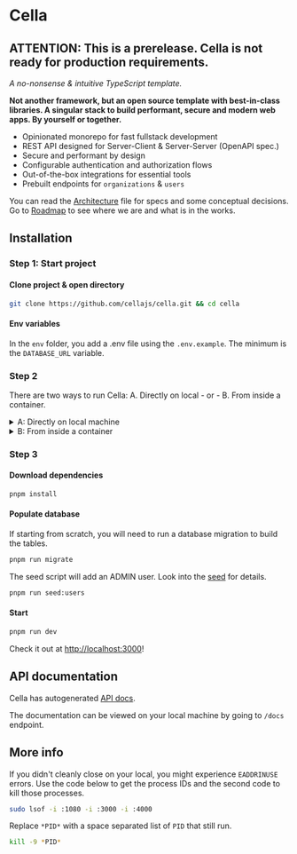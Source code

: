 # Cella

<h2>ATTENTION: This is a prerelease. Cella is not ready for production requirements.</h2>

_A no-nonsense & intuitive TypeScript template._

**Not another framework, but an open source template with best-in-class libraries. A singular stack to build performant, secure and modern web apps. By yourself or together.**

- Opinionated monorepo for fast fullstack development
- REST API designed for Server-Client & Server-Server (OpenAPI spec.)
- Secure and performant by design
- Configurable authentication and authorization flows
- Out-of-the-box integrations for essential tools
- Prebuilt endpoints for `organizations` & `users`

You can read the [Architecture](/info/ARCHITECTURE.md) file for specs and some conceptual decisions. Go to [Roadmap](/info/ROADMAP.md) to see where we are and what is in the works.

## Installation

### Step 1: Start project

#### Clone project & open directory

```bash
git clone https://github.com/cellajs/cella.git && cd cella
```

#### Env variables

In the `env` folder, you add a .env file using the `.env.example`. The minimum is the `DATABASE_URL` variable.

### Step 2

There are two ways to run Cella: A. Directly on local - or - B. From inside a container.

<details>
  <summary>A: Directly on local machine</summary>

#### Node 
Check your Node version with `node -v`. Install Node 20.x using [Volta](https://docs.volta.sh/guide/).

#### pnpm
Check your pnpm version with `pnpm -v`. Install pnpm 8.x using [Volta](https://docs.volta.sh/advanced/pnpm).

#### Postgres
Install PostgreSQL 16.x on your machine, for example using [Postgres.app](https://postgresapp.com/) if you are on a Mac.\
_TIP: Use [TablePlus](https://tableplus.com/) to manage your local Postgres db with an easy to use GUI._

</details>

<details>
  <summary>B: From inside a container</summary>

#### Prerequisites
- [Dev containers](https://marketplace.visualstudio.com/items?itemName=ms-vscode-remote.remote-containers)
- [Orbstack](https://orbstack.dev/) or [Docker](https://docs.docker.com/get-docker/)

#### Run devcontainer
- Open VSCode and click one of these buttons to run the container:
  <img width="1177" alt="Screenshot" src="https://github.com/cellajs/cella/tree/main/info/devcontainer.png">
- Alternatively, open the project in VSCode and use `⌘+⇧+p` to run the `Remote-Containers: Reopen in Container` command.

#### Open database in TablePlus

- Open TablePlus and hit `Create a new connection...`.
- Click `Import from URL` and paste the following URL: `postgresql://user:password@db.cella-devcontainer.orb.local:5432/cella`

#### Problems?

- **Rebuilding the docker container**: Just open Orbstack and delete the container and volume that has `cella` in the name.

- **CORS issues**: Make sure to open `http://localhost:3000/` and not `http://127.0.0.1:3000/`
</details>

### Step 3

#### Download dependencies

```bash
pnpm install
```

#### Populate database

If starting from scratch, you will need to run a database migration to build the tables.

```bash
pnpm run migrate
```

The seed script will add an ADMIN user. Look into the [seed](/backend/seed/users.ts) for details.

```bash
pnpm run seed:users
```

#### Start

```bash
pnpm run dev
```
Check it out at <http://localhost:3000>!

## API documentation
Cella has autogenerated [API docs](https://api.cellajs.com/docs).

The documentation can be viewed on your local machine by going to `/docs` endpoint.

## More info

If you didn't cleanly close on your local, you might experience `EADDRINUSE` errors. Use the code below to get the process IDs and the second code to kill those processes.

```bash
sudo lsof -i :1080 -i :3000 -i :4000
```
Replace `*PID*` with a space separated list of `PID` that still run.

```bash
kill -9 *PID*
```
